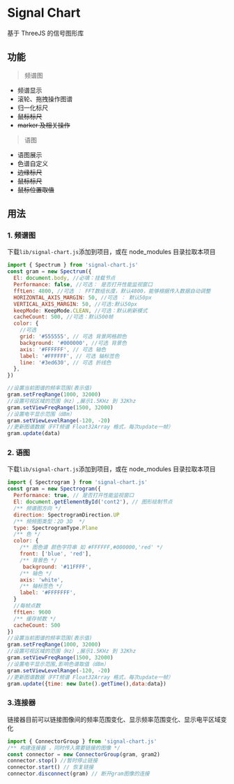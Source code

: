 # Signal Chart

基于 ThreeJS 的信号图形库

## 功能

> 频谱图

- 频谱显示
- 滚轮、拖拽操作图谱
- 归一化标尺
- ~~鼠标标尺~~
- ~~marker 及相关操作~~

> 语图

- 语图展示
- 色谱自定义
- ~~边缘标尺~~
- ~~鼠标标尺~~
- ~~鼠标位置取值~~

## 用法

### 1. 频谱图

下载`lib/signal-chart.js`添加到项目，或在 node_modules 目录拉取本项目

```js
import { Spectrum } from 'signal-chart.js'
const gram = new Spectrum({
  El: document.body, //必填：挂载节点
  Performance: false, //可选： 是否打开性能监视窗口
  fftLen: 4800, //可选 ： FFT数组长度，默认4800，能够根据传入数据自动调整
  HORIZONTAL_AXIS_MARGIN: 50, //可选 ： 默认50px
  VERTICAL_AXIS_MARGIN: 50, //可选:默认50px
  keepMode: KeepMode.CLEAN, //可选：默认刷新模式
  cacheCount: 500, //可选：默认500帧
  color: {
    //可选
    grid: '#555555', // 可选 背景网格颜色
    background: '#000000', //可选 背景色
    axis: '#FFFFFF', // 可选 轴色
    label: '#FFFFFF', // 可选 轴标签色
    line: '#3ed630', // 可选 折线色
  },
})

//设置当前图谱的频率范围(表示值)
gram.setFreqRange(1000, 32000)
//设置可视区域的范围（Hz）,展示1.5KHz 到 32Khz
gram.setViewFreqRange(1500, 32000)
//设置电平显示范围（dBm）
gram.setViewLevelRange(-120, -20)
//更新图谱数据（FFT频谱 Float32Array 格式，每次update一帧）
gram.update(data)
```

### 2. 语图

下载`lib/signal-chart.js`添加到项目，或在 node_modules 目录拉取本项目

```js
import { Spectrogram } from 'signal-chart.js'
const gram = new Spectrogram({
  Performance: true, // 是否打开性能监视窗口
  El: document.getElementById('cont2'), // 图形绘制节点
  /** 频谱图方向 */
  direction: SpectrogramDirection.UP
  /** 频频图类型：2D 3D  */
  type: SpectrogramType.Plane
  /** 色 */
  color: {
    /** 图色谱 颜色字符串 如 #FFFFFF,#000000,'red' */
    front: ['blue', 'red'],
    /** 背景色 */
     background: '#11FFFF',
    /** 轴色 */
    axis: 'white',
    /** 轴标签色 */
    label: '#FFFFFFF',
  }
  //每帧点数
  fftLen: 9600
  /** 缓存帧数 */
  cacheCount: 500
})
//设置当前图谱的频率范围(表示值)
gram.setFreqRange(1000, 32000)
//设置可视区域的范围（Hz）,展示1.5KHz 到 32Khz
gram.setViewFreqRange(1500, 32000)
//设置电平显示范围,影响色谱取值（dBm）
gram.setViewLevelRange(-120, -20)
//更新图谱数据（FFT频谱 Float32Array 格式，每次update一帧）
gram.update({time: new Date().getTime(),data:data})
```

### 3.连接器

链接器目前可以链接图像间的频率范围变化、显示频率范围变化、显示电平区域变化

```js
import { ConnectorGroup } from 'signal-chart.js'
/** 构建连接器 ，同时传入需要链接的图像 */
const connector = new ConnectorGroup(gram, gram2)
connector.stop() //暂时停止链接
connector.start() // 恢复链接
connector.disconnect(gram) // 断开gram图像的连接
```
